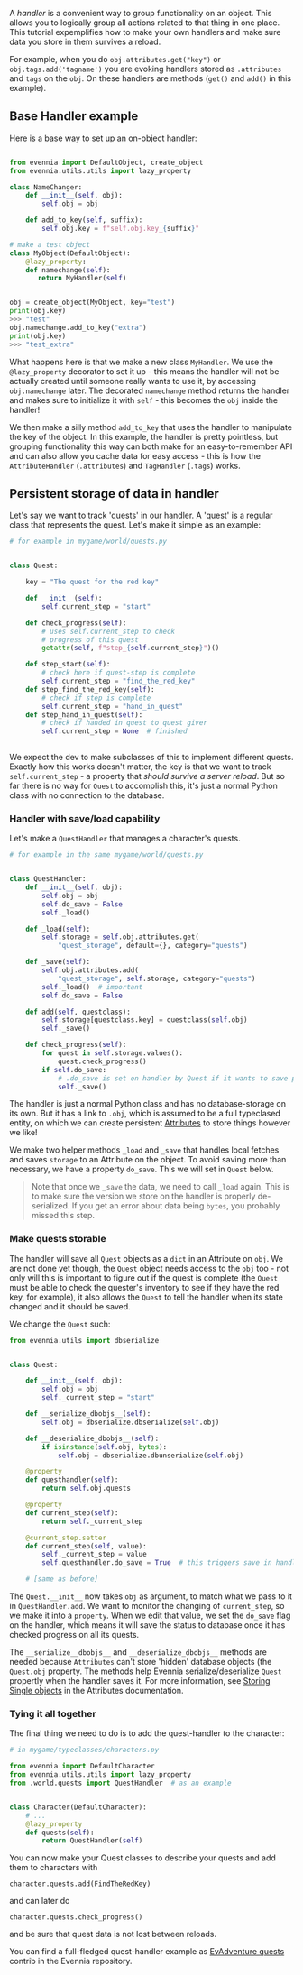 A _handler_ is a convenient way to group functionality on an object. This allows you to logically group all actions related to that thing in one place. This tutorial expemplifies how to make your own handlers and make sure data you store in them survives a reload.

For example, when you do `obj.attributes.get("key")` or `obj.tags.add('tagname')` you are evoking handlers stored as `.attributes` and `tags` on the `obj`. On these handlers are methods (`get()` and `add()` in this example). 

## Base Handler example


Here is a base way to set up an on-object handler: 

```python

from evennia import DefaultObject, create_object
from evennia.utils.utils import lazy_property

class NameChanger:
    def __init__(self, obj):
        self.obj = obj

    def add_to_key(self, suffix):
        self.obj.key = f"self.obj.key_{suffix}"

# make a test object 
class MyObject(DefaultObject): 
    @lazy_property: 
    def namechange(self):
       return MyHandler(self)


obj = create_object(MyObject, key="test")
print(obj.key)
>>> "test"
obj.namechange.add_to_key("extra")
print(obj.key)
>>> "test_extra"
```

What happens here is that we make a new class `MyHandler`. We use the `@lazy_property` decorator to set it up - this means the handler will not be actually created until someone really wants to use it, by accessing `obj.namechange` later. The decorated `namechange` method returns the handler and makes sure to initialize it with `self` - this becomes the `obj` inside the handler! 

We then make a silly method `add_to_key` that uses the handler to manipulate the key of the object. In this example, the handler is pretty pointless, but grouping functionality this way can both make for an easy-to-remember API and can also allow you cache data for easy access - this is how the `AttributeHandler` (`.attributes`) and `TagHandler` (`.tags`) works. 

## Persistent storage of data in handler 

Let's say we want to track 'quests' in our handler. A 'quest' is a regular class that represents the quest. Let's make it simple as an example: 

```python 
# for example in mygame/world/quests.py


class Quest:

    key = "The quest for the red key"

    def __init__(self): 
        self.current_step = "start"

    def check_progress(self): 
        # uses self.current_step to check 
        # progress of this quest 
        getattr(self, f"step_{self.current_step}")()

	def step_start(self): 
	    # check here if quest-step is complete 
	    self.current_step = "find_the_red_key"
	def step_find_the_red_key(self): 
	    # check if step is complete 
	    self.current_step = "hand_in_quest"
	def step_hand_in_quest(self):
	    # check if handed in quest to quest giver
	    self.current_step = None  # finished
        
```


We expect the dev to make subclasses of this to implement different quests. Exactly how this works doesn't matter, the key is that we want to track `self.current_step` - a property that _should survive a server reload_. But so far there is no way for `Quest` to accomplish this, it's just a normal Python class with no connection to the database. 

### Handler with save/load capability

Let's make a `QuestHandler` that manages a character's quests.

```python 
# for example in the same mygame/world/quests.py


class QuestHandler:
    def __init__(self, obj): 
        self.obj = obj 
        self.do_save = False
        self._load()

    def _load(self):
        self.storage = self.obj.attributes.get(
            "quest_storage", default={}, category="quests")

	def _save(self): 
		self.obj.attributes.add(
		    "quest_storage", self.storage, category="quests")
        self._load()  # important
        self.do_save = False

    def add(self, questclass): 
        self.storage[questclass.key] = questclass(self.obj)
        self._save()

    def check_progress(self): 
        for quest in self.storage.values():
            quest.check_progress()
        if self.do_save:
            # .do_save is set on handler by Quest if it wants to save progress
            self._save()        

```

The handler is just a normal Python class and has no database-storage on its own. But it has a link to `.obj`, which is assumed to be a full typeclased entity, on which we can create persistent [Attributes](Components/Attributes.md) to store things however we like!

We make two helper methods `_load` and 
`_save` that handles local fetches and saves `storage` to an Attribute on the object.  To avoid saving more than necessary, we have a property `do_save`. This we will set in `Quest` below.

> Note that once we `_save` the data, we need to call `_load` again. This is to make sure the version we store on the handler is properly de-serialized. If you get an error about data being `bytes`, you probably missed this step. 


### Make quests storable

The handler will save all `Quest` objects as a `dict` in an Attribute on `obj`. We are not done yet though, the `Quest` object needs access to the `obj` too - not only will this is important to figure out if the quest is complete (the `Quest` must be able to check the quester's inventory to see if they have the red key, for example), it also allows the `Quest` to tell the handler when its state changed and it should be saved. 

We change the `Quest` such:

```python 
from evennia.utils import dbserialize


class Quest: 

    def __init__(self, obj):
        self.obj = obj 
        self._current_step = "start"

    def __serialize_dbobjs__(self):
        self.obj = dbserialize.dbserialize(self.obj)

    def __deserialize_dbobjs__(self):
        if isinstance(self.obj, bytes): 
            self.obj = dbserialize.dbunserialize(self.obj)

    @property 
    def questhandler(self): 
        return self.obj.quests

    @property
    def current_step(self): 
        return self._current_step

	@current_step.setter 
	def current_step(self, value): 
        self._current_step = value 
        self.questhandler.do_save = True  # this triggers save in handler!

    # [same as before]

```

The `Quest.__init__` now takes `obj` as argument, to match what we pass to it in `QuestHandler.add`. We want to monitor the changing of `current_step`, so we make it into a `property`. When we edit that value, we set the `do_save` flag on the handler, which means it will save the status to database once it has checked progress on all its quests.

The `__serialize__dbobjs__` and `__deserialize_dbobjs__` methods are needed because `Attributes` can't store 'hidden' database objects (the `Quest.obj` property. The methods help Evennia serialize/deserialize `Quest` propertly when the handler saves it.  For more information, see [Storing Single objects](Components/Attributes.md#storing-single-objects) in the Attributes documentation. 

### Tying it all together

The final thing we need to do is to add the quest-handler to the character:

```python 
# in mygame/typeclasses/characters.py

from evennia import DefaultCharacter 
from evennia.utils.utils import lazy_property
from .world.quests import QuestHandler  # as an example


class Character(DefaultCharacter): 
    # ... 
    @lazy_property 
    def quests(self): 
        return QuestHandler(self)

```


You can now make your Quest classes to describe your quests and add them to characters with 

    character.quests.add(FindTheRedKey)

and can later do 

    character.quests.check_progress() 

and be sure that quest data is not lost between reloads.

You can find a full-fledged quest-handler example as  [EvAdventure quests](evennia.contribs.tutorials.evadventure.quests) contrib in the Evennia repository.